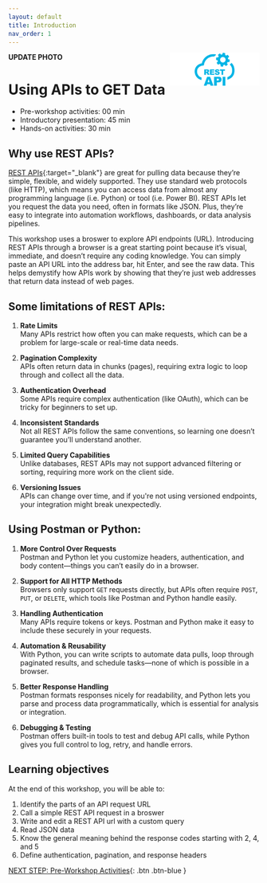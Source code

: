 ```yaml
---
layout: default
title: Introduction 
nav_order: 1
---
```

**UPDATE PHOTO**
<img src="images\rest-api-logo.png" style="float:right;width:180px;" alt="rest api icon">

# Using APIs to GET Data

- Pre-workshop activities: 00 min 
- Introductory presentation: 45 min
- Hands-on activities: 30 min

## Why use REST APIs? 

[REST APIs](https://TOOL-URL-HERE.org/){:target="_blank"} are great for pulling data because they’re simple, flexible, and widely supported. They use standard web protocols (like HTTP), which means you can access data from almost any programming language (i.e. Python) or tool (i.e. Power BI). REST APIs let you request the data you need, often in formats like JSON. Plus, they’re easy to integrate into automation workflows, dashboards, or data analysis pipelines.

This workshop uses a broswer to explore API endpoints (URL). Introducing REST APIs through a browser is a great starting point because it’s visual, immediate, and doesn’t require any coding knowledge. You can simply paste an API URL into the address bar, hit Enter, and see the raw data. This helps demystify how APIs work by showing that they’re just web addresses that return data instead of web pages.

## Some limitations of REST APIs:

1. **Rate Limits**  
   Many APIs restrict how often you can make requests, which can be a problem for large-scale or real-time data needs.

2. **Pagination Complexity**  
   APIs often return data in chunks (pages), requiring extra logic to loop through and collect all the data.

3. **Authentication Overhead**  
   Some APIs require complex authentication (like OAuth), which can be tricky for beginners to set up.

4. **Inconsistent Standards**  
   Not all REST APIs follow the same conventions, so learning one doesn’t guarantee you’ll understand another.

5. **Limited Query Capabilities**  
   Unlike databases, REST APIs may not support advanced filtering or sorting, requiring more work on the client side.

6. **Versioning Issues**  
   APIs can change over time, and if you're not using versioned endpoints, your integration might break unexpectedly.

## Using Postman or Python:

1. **More Control Over Requests**  
   Postman and Python let you customize headers, authentication, and body content—things you can’t easily do in a browser.

2. **Support for All HTTP Methods**  
   Browsers only support `GET` requests directly, but APIs often require `POST`, `PUT`, or `DELETE`, which tools like Postman and Python handle easily.

3. **Handling Authentication**  
   Many APIs require tokens or keys. Postman and Python make it easy to include these securely in your requests.

4. **Automation & Reusability**  
   With Python, you can write scripts to automate data pulls, loop through paginated results, and schedule tasks—none of which is possible in a browser.

5. **Better Response Handling**  
   Postman formats responses nicely for readability, and Python lets you parse and process data programmatically, which is essential for analysis or integration.

6. **Debugging & Testing**  
   Postman offers built-in tools to test and debug API calls, while Python gives you full control to log, retry, and handle errors.


## Learning objectives 

At the end of this workshop, you will be able to:

1. Identify the parts of an API request URL
2. Call a simple REST API request in a broswer
3. Write and edit a REST API url with a custom query
4. Read JSON data 
5. Know the general meaning behind the response codes starting with 2, 4, and 5
6. Define authentication, pagination, and response headers
 
 
[NEXT STEP: Pre-Workshop Activities](pre-workshop.html){: .btn .btn-blue }
